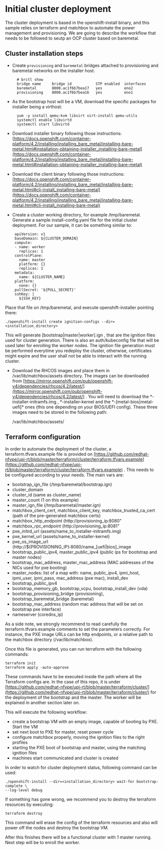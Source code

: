 # Initial cluster deployment

The cluster deployment is based in the openshift-install binary, and this sample relies on terraform and matchbox to automate the power management and provisioning. We are going to describe the workflow that needs to be followed to seutp an OCP cluster based on baremetal.

## Cluster installation steps

- Create `provisioning` and `baremetal` bridges attached to provisioning and baremetal networks on the installer host:

        # brctl show
        bridge name	    bridge id		    STP enabled	 interfaces
        baremetal		8000.ac1f6b7bea17	yes		     eno2
        provisioning	8000.ac1f6b7bea16	yes		     eno1
- As the bootstrap host will be a VM, download the specific packages for installer being a virthost:

        yum -y install qemu-kvm libvirt virt-install qemu-utils
        systemctl enable libvirtd
        systemctl start libvirtd

 - Download installer binary following those instructions: [https://docs.openshift.com/container-platform/4.2/installing/installing_bare_metal/installing-bare-metal.html#installation-obtaining-installer_installing-bare-metal](https://docs.openshift.com/container-platform/4.2/installing/installing_bare_metal/installing-bare-metal.html#installation-obtaining-installer_installing-bare-metal)
 - Download the client binary following those instructions: [https://docs.openshift.com/container-platform/4.2/installing/installing_bare_metal/installing-bare-metal.html#cli-install_installing-bare-metal](https://docs.openshift.com/container-platform/4.2/installing/installing_bare_metal/installing-bare-metal.html#cli-install_installing-bare-metal)
 - Create a cluster working directory, for example /tmp/baremetal. Generate a sample install-config.yaml file for the initial cluster deployment. For our sample, it can be something similar to:

		apiVersion: v1
		baseDomain: ${CLUSTER_DOMAIN}
		compute:
		- name: worker
		  replicas: 1
		controlPlane:
		  name: master
		  platform: {}
		  replicas: 1
		metadata:
		  name: ${CLUSTER_NAME}
		platform:
		  none: {}
		pullSecret: '${PULL_SECRET}'
		sshKey: |
		  ${SSH_KEY}
Place that file on /tmp/baremetal, and execute openshift-installer pointing there:

    ./openshift-install create ignition-configs --dir=<installation_directory>

This will generate [bootstrap|master|worker].ign , that are the ignition files used for cluster generation. There is also an auth/kubeconfig file that will be used later for enrolling the worker nodes. The ignition file generation must be performed everytime you redeploy the cluster, otherwise, certificates might expire and the user shall not be able to interact with the running cluster.

- Download the RHCOS images and place them in /var/lib/matchbox/assets directory. The images can be downloaded from [https://mirror.openshift.com/pub/openshift-v4/dependencies/rhcos/4.2/latest/](https://mirror.openshift.com/pub/openshift-v4/dependencies/rhcos/4.2/latest/) . You will need to download the *-installer-initramfs.img , *-installer-kernel  and the *-[metal-bios|metal-uefi]\* ones (this one depending on your BIOS/UEFI config). These three images need to be stored in the following path:

    /var/lib/matchbox/assets/

## Terraform configuration
In order to automate the deployment of the cluster, a terraform.tfvars.example file is provided on [https://github.com/redhat-nfvpe/upi-rt/blob/master/terraform/cluster/terraform.tfvars.example](https://github.com/redhat-nfvpe/upi-rt/blob/master/terraform/cluster/terraform.tfvars.example) . This needs to be configured according to your needs. The main vars are:
- bootstrap_ign_file (/tmp/baremetal/bootstrap.ign)
- cluster_domain
- cluster_id (same as cluster_name)
- master_count (1 on this example)
- master_ign_file (/tmp/baremetal/master.ign)
- matchbox_client_cert, matchbox_client_key, matchbox_trusted_ca_cert (path of the pre-generated matchbox certs)
- matchbox_http_endpoint (http://provisioning_ip:8080"
- matchbox_rpc_endpoint (http://provisioning_ip:8081"
- pxe_initrd_url (assets/name_to_installer-initramfs.img)
- pxe_kernel_url (assets/name_to_installer-kernel)
- pxe_os_image_url (http://${PROVISIONING_IP}:8080/name_[uefi|bios]_image
- bootstrap_public_ipv4, master_public_ipv4 (public ips for bootstrap and master nodes)
- bootstrap_mac_address, master_mac_address (MAC addresses of the NICs used for pxe booting)
- master_nodes: list of a map with: name, public_ipv4, ipmi_host, ipmi_user, ipmi_pass, mac_address (pxe mac), install_dev
- bootstrap_public_ipv4
- bootstrap_memory_gb, bootstrap_vcpu, bootstrap_install_dev (vda)
- bootstrap_provisioning_bridge (provisioning), bootstrap_baremetal_bridge (baremetal)
- bootstrap_mac_address (random mac address that will be set on bootstrap pxe interface)
- nameserver (coredns_ip)

As a side note, we strongly recommend to read carefully the terraform.tfvars.example comments to set the parameters correctly. For instance, the PXE image URLs can be http endpoints, or a relative path to the matchbox directory (/var/lib/matchbox).

Once this file is generated, you can run terraform with the following commands:

    terraform init
    terraform apply -auto-approve

These commands have to be executed inside the path where all the Terraform configs are. In the case of this repo, it is under [https://github.com/redhat-nfvpe/upi-rt/blob/master/terraform/cluster/](https://github.com/redhat-nfvpe/upi-rt/blob/master/terraform/cluster/) for the deployment of the bootstrap and the master. The worker will be explained in another section later on.

This will execute the following workflow:

 - create a bootstrap VM with an empty image, capable of booting by PXE. Start the VM
 - set next boot to PXE for master, reset power cycle
 - configure matchbox properly, moving the ignition files to the right profiles
 - starting the PXE boot of bootstrap and master, using the matching ignition files
 - machines start communicated and cluster is created

In order to watch for cluster deployment status, following command can be used:

    ./openshift-install --dir=<installation_directory> wait-for bootstrap-complete \
    --log-level debug

If something has gone wrong, we recommend you to destroy the terraform resources by executing:

    terraform destroy

This command will erase the config of the terraform resources and also will power off the nodes and destroy the bootstrap VM.

After this finishes there will be a functional cluster with 1 master running. Next step will be to enroll the worker.
